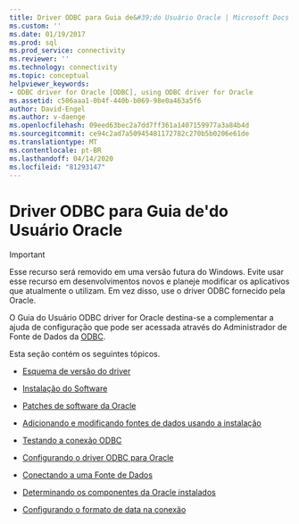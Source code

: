 ```yaml
---
title: Driver ODBC para Guia de&#39;do Usuário Oracle | Microsoft Docs
ms.custom: ''
ms.date: 01/19/2017
ms.prod: sql
ms.prod_service: connectivity
ms.reviewer: ''
ms.technology: connectivity
ms.topic: conceptual
helpviewer_keywords:
- ODBC driver for Oracle [ODBC], using ODBC driver for Oracle
ms.assetid: c506aaa1-0b4f-440b-b069-98e0a463a5f6
author: David-Engel
ms.author: v-daenge
ms.openlocfilehash: 09eed63bec2a7dd7ff361a1407159977a3a84b4d
ms.sourcegitcommit: ce94c2ad7a50945481172782c270b5b0206e61de
ms.translationtype: MT
ms.contentlocale: pt-BR
ms.lasthandoff: 04/14/2020
ms.locfileid: "81293147"
---
```

# <a name="odbc-driver-for-oracle-user39s-guide"></a>Driver ODBC para Guia de&#39;do Usuário Oracle
> [!IMPORTANT]  
>  Esse recurso será removido em uma versão futura do Windows. Evite usar esse recurso em desenvolvimentos novos e planeje modificar os aplicativos que atualmente o utilizam. Em vez disso, use o driver ODBC fornecido pela Oracle.  
  
 O Guia do Usuário ODBC driver for Oracle destina-se a complementar a ajuda de configuração que pode ser acessada através do Administrador de Fonte de Dados da [ODBC](../../odbc/admin/odbc-data-source-administrator.md).  
  
 Esta seção contém os seguintes tópicos.  
  
-   [Esquema de versão do driver](../../odbc/microsoft/driver-version-scheme.md)  
  
-   [Instalação do Software](../../odbc/microsoft/installing-the-software-odbc.md)  
  
-   [Patches de software da Oracle](../../odbc/microsoft/oracle-software-patches.md)  
  
-   [Adicionando e modificando fontes de dados usando a instalação](../../odbc/microsoft/adding-and-modifying-data-sources-using-setup.md)  
  
-   [Testando a conexão ODBC](../../odbc/microsoft/testing-the-odbc-connection.md)  
  
-   [Configurando o driver ODBC para Oracle](../../odbc/microsoft/configuring-the-odbc-driver-for-oracle.md)  
  
-   [Conectando a uma Fonte de Dados](../../odbc/microsoft/connecting-to-a-data-source-odbc-driver-for-oracle.md)  
  
-   [Determinando os componentes da Oracle instalados](../../odbc/microsoft/determining-installed-oracle-components.md)  
  
-   [Configurando o formato de data na conexão](../../odbc/microsoft/setting-the-date-format-on-connection.md)
